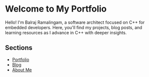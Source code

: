 # Welcome to My Portfolio

Hello! I'm Balraj Ramalingam, a software architect focused on C++ for embedded developers. Here, you'll find my projects, blog posts, and learning resources as I advance in C++ with deeper insights.

## Sections
- [Portfolio](portfolio.md)
- [Blog](blog.md)
- [About Me](about.md)

